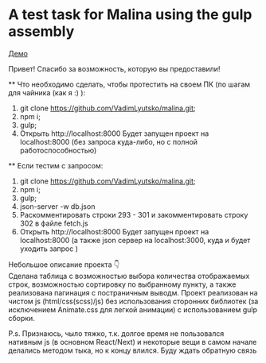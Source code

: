 # A test task for Malina using the gulp assembly
[Демо](https://vadimlyutsko.github.io/malina/)

Привет!
Спасибо за возможность, которую вы предоставили!

** Что необходимо сделать, чтобы протестить на своем ПК (по шагам для чайника (как я :) ):
  1. git clone https://github.com/VadimLyutsko/malina.git;
  2. npm i;
  3. gulp;
  4. Открыть http://localhost:8000
  Будет запущен проект на localhost:8000 (без запроса куда-либо, но с полной работоспособностью)

** Если тестим с запросом:
  1. git clone https://github.com/VadimLyutsko/malina.git;
  2. npm i;
  3. gulp;
  4. json-server -w db.json
  5. Раскомментировать строки 293 - 301 и закомментировать строку 302 в файле fetch.js
  6. Открыть http://localhost:8000
  Будет запущен проект на localhost:8000 (а также json сервер на localhost:3000, куда и будет уходить запрос )

Небольшое описание проекта 👇\
Сделана таблица с возможностью выбора количества отображаемых строк, возможностью сортировку по выбранному пункту, а также реализована пагинация с постраничным выводм.
Проект реализован на чистом js (html/css(scss)/js) без использования сторонних библиотек (за исключением Animate.css для легкой анимации) с использованием gulp сборки.

P.s. Признаюсь, чыло тяжко, т.к. долгое время не пользовался нативным js (в основном React/Next) и некоторые вещи в самом начале делались методом тыка, но к концу влился.
Буду ждать обратную связь
